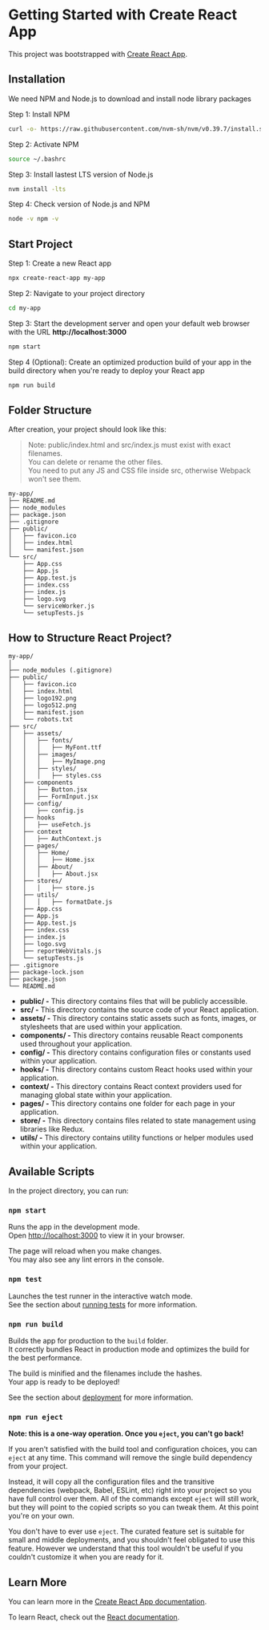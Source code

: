 # Getting Started with Create React App

This project was bootstrapped with [Create React App](https://github.com/facebook/create-react-app).

## Installation

We need NPM and Node.js to download and install node library packages

Step 1: Install NPM
```bash
curl -o- https://raw.githubusercontent.com/nvm-sh/nvm/v0.39.7/install.sh | bash
```
Step 2: Activate NPM
```bash
source ~/.bashrc 
```
Step 3: Install lastest LTS version of Node.js
```bash
nvm install -lts 
```
Step 4: Check version of Node.js and NPM
```bash
node -v npm -v
```

## Start Project
Step 1: Create a new React app
```bash
npx create-react-app my-app
```
Step 2: Navigate to your project directory
```bash
cd my-app
```
Step 3: Start the development server and open your default web browser with the URL **http://localhost:3000**
```bash
npm start
```
Step 4 (Optional): Create an optimized production build of your app  in the build directory when you're ready to deploy your React app
```bash
npm run build
```

## Folder Structure

After creation, your project should look like this:

> Note: public/index.html and src/index.js must exist with exact filenames.<br>
> You can delete or rename the other files.<br>
> You need to put any JS and CSS file inside src, otherwise Webpack won't see them.<br>

```
my-app/
├── README.md
├── node_modules
├── package.json
├── .gitignore
├── public/
│   ├── favicon.ico
│   ├── index.html
│   └── manifest.json
└── src/
    ├── App.css
    ├── App.js
    ├── App.test.js
    ├── index.css
    ├── index.js
    ├── logo.svg
    └── serviceWorker.js
    └── setupTests.js
```

## How to Structure React Project?
```
my-app/
│
├── node_modules (.gitignore)
├── public/
│   ├── favicon.ico
│   ├── index.html
│   ├── logo192.png
│   ├── logo512.png
│   ├── manifest.json
│   └── robots.txt
├── src/
│   ├── assets/
│   │   ├── fonts/
│   │   │   ├── MyFont.ttf
│   │   ├── images/
│   │   │   ├── MyImage.png
│   │   ├── styles/
│   │   │   ├── styles.css
│   ├── components
│   │   ├── Button.jsx
│   │   ├── FormInput.jsx
│   ├── config/
│   │   ├── config.js
│   ├── hooks
│   │   ├── useFetch.js
│   ├── context
│   │   ├── AuthContext.js
│   ├── pages/
│   │   ├── Home/
│   │   │   ├── Home.jsx
│   │   ├── About/
│   │   │   ├── About.jsx
│   ├── stores/
│   │   │   ├── store.js
│   ├── utils/
│   │   │   ├── formatDate.js
│   ├── App.css
│   ├── App.js
│   ├── App.test.js
│   ├── index.css
│   ├── index.js
│   ├── logo.svg
│   ├── reportWebVitals.js
│   └── setupTests.js
├── .gitignore
├── package-lock.json
├── package.json
└── README.md
```
* **public/ -** This directory contains files that will be publicly accessible.
* **src/ -** This directory contains the source code of your React application.
* **assets/ -** This directory contains static assets such as fonts, images, or stylesheets that are used within your application.
* **components/ -** This directory contains reusable React components used throughout your application.
* **config/ -** This directory contains configuration files or constants used within your application.
* **hooks/ -** This directory contains custom React hooks used within your application.
* **context/ -**  This directory contains React context providers used for managing global state within your application.
* **pages/ -** This directory contains one folder for each page in your application.
* **store/ -** This directory contains files related to state management using libraries like Redux.
* **utils/ -** This directory contains utility functions or helper modules used within your application.

## Available Scripts

In the project directory, you can run:

### `npm start`

Runs the app in the development mode.\
Open [http://localhost:3000](http://localhost:3000) to view it in your browser.

The page will reload when you make changes.\
You may also see any lint errors in the console.

### `npm test`

Launches the test runner in the interactive watch mode.\
See the section about [running tests](https://facebook.github.io/create-react-app/docs/running-tests) for more information.

### `npm run build`

Builds the app for production to the `build` folder.\
It correctly bundles React in production mode and optimizes the build for the best performance.

The build is minified and the filenames include the hashes.\
Your app is ready to be deployed!

See the section about [deployment](https://facebook.github.io/create-react-app/docs/deployment) for more information.

### `npm run eject`

**Note: this is a one-way operation. Once you `eject`, you can't go back!**

If you aren't satisfied with the build tool and configuration choices, you can `eject` at any time. This command will remove the single build dependency from your project.

Instead, it will copy all the configuration files and the transitive dependencies (webpack, Babel, ESLint, etc) right into your project so you have full control over them. All of the commands except `eject` will still work, but they will point to the copied scripts so you can tweak them. At this point you're on your own.

You don't have to ever use `eject`. The curated feature set is suitable for small and middle deployments, and you shouldn't feel obligated to use this feature. However we understand that this tool wouldn't be useful if you couldn't customize it when you are ready for it.

## Learn More

You can learn more in the [Create React App documentation](https://facebook.github.io/create-react-app/docs/getting-started).

To learn React, check out the [React documentation](https://reactjs.org/).
